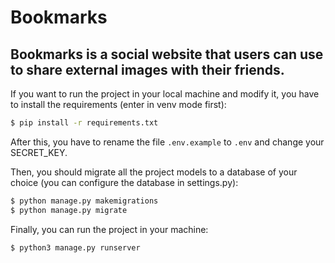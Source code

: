 # Bookmarks

## Bookmarks is a social website that users can use to share external images with their friends.

If you want to run the project in your local machine and modify it, you have to install the requirements (enter in venv mode first):
```sh
$ pip install -r requirements.txt
```

After this, you have to rename the file `.env.example` to `.env` and change your SECRET_KEY.

Then, you should migrate all the project models to a database of your choice (you can configure the database in settings.py):

```sh
$ python manage.py makemigrations
$ python manage.py migrate
```

Finally, you can run the project in your machine:
```sh
$ python3 manage.py runserver
```
